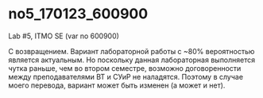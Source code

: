 # no5_170123_600900
Lab #5, ITMO SE (var no 600900)

С возвращением. Вариант лабораторной работы с ~80% вероятностью является актуальным. Но поскольку данная лабораторная выполняется чутка раньше, чем во втором семестре, возможно договоренности между преподавателями ВТ и СУиР не наладятся. Поэтому в случае моего перевода, вариант может быть изменен (а может и нет).
